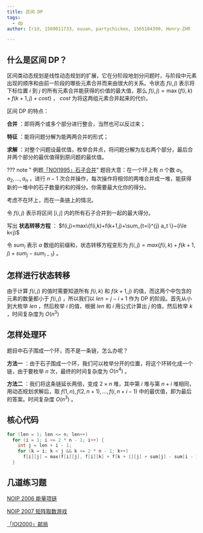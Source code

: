 ```yaml
---
title: 区间 DP
tags:
  - dp
author: Ir1d, 1589011733, ouuan, partychicken, 1565104390, Henry-ZHR

---
```


## 什么是区间 DP？

区间类动态规划是线性动态规划的扩展，它在分阶段地划分问题时，与阶段中元素出现的顺序和由前一阶段的哪些元素合并而来由很大的关系。令状态 $f(i,j)$ 表示将下标位置 $i$ 到 $j$ 的所有元素合并能获得的价值的最大值，那么 $f(i,j)=\max\{f(i,k)+f(k+1,j)+cost\}$ ， $cost$ 为将这两组元素合并起来的代价。

区间 DP 的特点：

 **合并** ：即将两个或多个部分进行整合，当然也可以反过来；

 **特征** ：能将问题分解为能两两合并的形式；

 **求解** ：对整个问题设最优值，枚举合并点，将问题分解为左右两个部分，最后合并两个部分的最优值得到原问题的最优值。

??? note " 例题[「NOI1995」石子合并](https://loj.ac/problem/10147)"
    题目大意：在一个环上有 $n$ 个数 $a_1,a_2,...,a_n$ ，进行 $n-1$ 次合并操作，每次操作将相邻的两堆合并成一堆，能获得新的一堆中的石子数量的和的得分。你需要最大化你的得分。

考虑不在环上，而在一条链上的情况。

令 $f(i,j)$ 表示将区间 $[i,j]$ 内的所有石子合并到一起的最大得分。

写出 **状态转移方程** ： $f(i,j)=max\{f(i,k)+f(k+1,j)+\sum_{t=i}^{j} a_t \}~(i\le k<j)$ 

令 $sum_i$ 表示 $a$ 数组的前缀和，状态转移方程变形为 $f(i,j)=max\{f(i,k)+f(k+1,j)+sum_j-sum_{i-1} \}$ 。

## 怎样进行状态转移

由于计算 $f(i,j)$ 的值时需要知道所有 $f(i,k)$ 和 $f(k+1,j)$ 的值，而这两个中包含的元素的数量都小于 $f(i,j)$ ，所以我们以 $len=j-i+1$ 作为 DP 的阶段。首先从小到大枚举 $len$ ，然后枚举 $i$ 的值，根据 $len$ 和 $i$ 用公式计算出 $j$ 的值，然后枚举 $k$ ，时间复杂度为 $O(n^3)$ 

## 怎样处理环

题目中石子围成一个环，而不是一条链，怎么办呢？

 **方法一** ：由于石子围成一个环，我们可以枚举分开的位置，将这个环转化成一个链，由于要枚举 $n$ 次，最终的时间复杂度为 $O(n^4)$ 。

 **方法二** ：我们将这条链延长两倍，变成 $2\times n$ 堆，其中第 $i$ 堆与第 $n+i$ 堆相同，用动态规划求解后，取 $f(1,n),f(2,n+1),...,f(i,n+i-1)$ 中的最优值，即为最后的答案。时间复杂度 $O(n^3)$ 。

## 核心代码

```cpp
for (len = 1; len <= n; len++)
  for (i = 1; i <= 2 * n - 1; i++) {
    int j = len + i - 1;
    for (k = i; k < j && k <= 2 * n - 1; k++)
      f[i][j] = max(f[i][j], f[i][k] + f[k + 1][j] + sum[j] - sum[i - 1]);
  }
```

## 几道练习题

 [NOIP 2006 能量项链](https://vijos.org/p/1312) 

 [NOIP 2007 矩阵取数游戏](https://vijos.org/p/1378) 

 [「IOI2000」邮局](https://www.luogu.com.cn/problem/P4767) 
